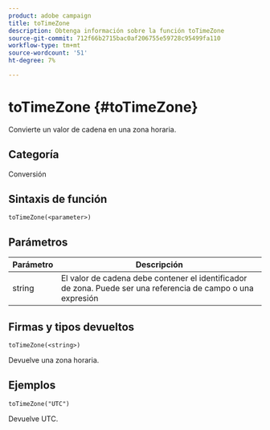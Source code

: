 ```yaml
---
product: adobe campaign
title: toTimeZone
description: Obtenga información sobre la función toTimeZone
source-git-commit: 712f66b2715bac0af206755e59728c95499fa110
workflow-type: tm+mt
source-wordcount: '51'
ht-degree: 7%

---
```



# toTimeZone {#toTimeZone}

Convierte un valor de cadena en una zona horaria.

## Categoría

Conversión

## Sintaxis de función

`toTimeZone(<parameter>)`

## Parámetros

| Parámetro | Descripción |
|--- |--- |
| string | El valor de cadena debe contener el identificador de zona. Puede ser una referencia de campo o una expresión |

## Firmas y tipos devueltos

`toTimeZone(<string>)`

Devuelve una zona horaria.

## Ejemplos

`toTimeZone("UTC")`

Devuelve UTC.
